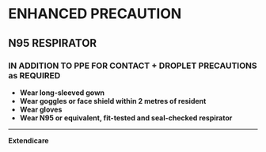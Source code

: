 # ENHANCED PRECAUTION

## N95 RESPIRATOR

### IN ADDITION TO PPE FOR CONTACT + DROPLET PRECAUTIONS as REQUIRED

- **Wear long-sleeved gown**
- **Wear goggles or face shield within 2 metres of resident**
- **Wear gloves**
- **Wear N95 or equivalent, fit-tested and seal-checked respirator**

----

**Extendicare**
